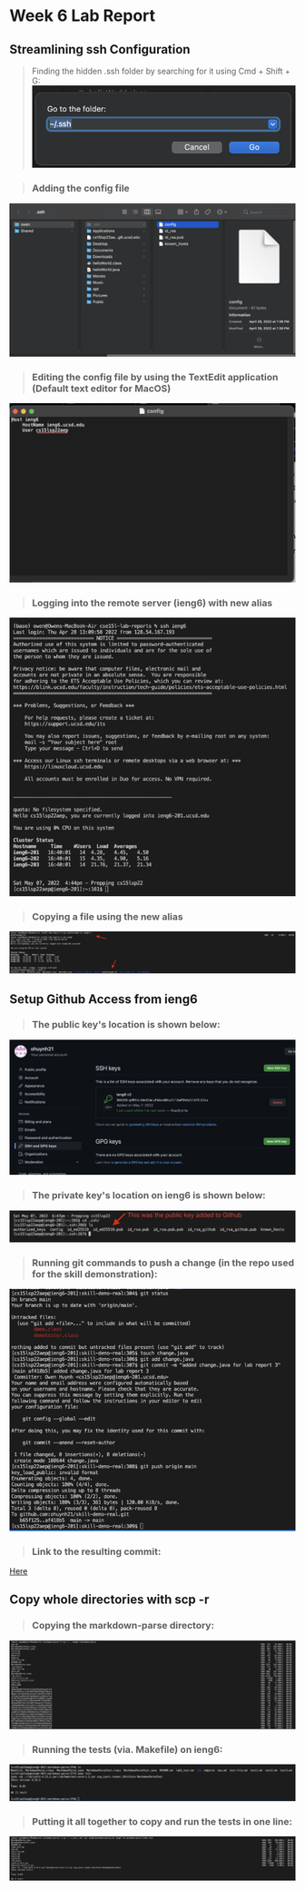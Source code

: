 # Week 6 Lab Report
## Streamlining ssh Configuration
>Finding the hidden .ssh folder by searching for it using Cmd + Shift + G:
![Image](/L3_screenshots/sshfolder.png)

>### Adding the config file
![Image](/L3_screenshots/configlocation.png)

>### Editing the config file by using the TextEdit application (Default text editor for MacOS)
![Image](/L3_screenshots/editconfig.png)

>### Logging into the remote server (ieng6) with new alias
![Image](/L3_screenshots/sshcommand.png)

>### Copying a file using the new alias
![Image](/L3_screenshots/sshscp.png)

## Setup Github Access from ieng6
>### The public key's location is shown below:
![Image](/L3_screenshots/sshgit.png)

>### The private key's location on ieng6 is shown below:
![Image](/L3_screenshots/sshieng6.png)

>### Running git commands to push a change (in the repo used for the skill demonstration):
![Image](/L3_screenshots/changepush.png)

>### Link to the resulting commit:
[Here](https://github.com/ohuynh21/skill-demo-real/commit/af418b55b8f7a36f248fa272968e582c27bc94dc)

## Copy whole directories with scp -r
>### Copying the markdown-parse directory:
![Image](/L3_screenshots/copymdparse.png)

>### Running the tests (via. Makefile) on ieng6:
![Image](/L3_screenshots/mdparsetestonieng6.png)

>### Putting it all together to copy and run the tests in one line:
![Image](/L3_screenshots/inoneline.png)